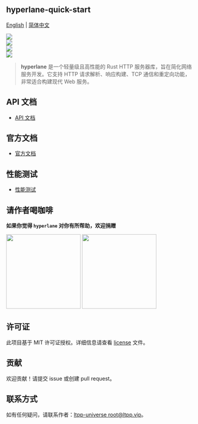 ## hyperlane-quick-start

[English](readme.md) | [简体中文](readme.zh-cn.md)

[![](https://img.shields.io/crates/v/hyperlane.svg)](https://crates.io/crates/hyperlane)  
[![](https://docs.rs/hyperlane/badge.svg)](https://docs.rs/hyperlane)  
[![](https://img.shields.io/crates/l/hyperlane.svg)](./LICENSE)  
[![](https://github.com/ltpp-universe/hyperlane/workflows/Rust/badge.svg)](https://github.com/ltpp-universe/hyperlane/actions?query=workflow:Rust)

> **hyperlane** 是一个轻量级且高性能的 Rust HTTP 服务器库，旨在简化网络服务开发。它支持 HTTP 请求解析、响应构建、TCP 通信和重定向功能，非常适合构建现代 Web 服务。

## API 文档

- [API 文档](https://docs.rs/hyperlane/latest/hyperlane/)

## 官方文档

- [官方文档](https://docs.ltpp.vip/HYPERLANE/)

## 性能测试

- [性能测试](https://docs.ltpp.vip/hyperlane/speed/close-keep-alive.html)

## 请作者喝咖啡

**如果你觉得 `hyperlane` 对你有所帮助，欢迎捐赠**

<img src="https://docs.ltpp.vip/img/wechat-pay.png" width="200">  
<img src="https://docs.ltpp.vip/img/alipay-pay.jpg" width="200">

## 许可证

此项目基于 MIT 许可证授权。详细信息请查看 [license](license) 文件。

## 贡献

欢迎贡献！请提交 issue 或创建 pull request。

## 联系方式

如有任何疑问，请联系作者：[ltpp-universe <root@ltpp.vip>](mailto:root@ltpp.vip)。
